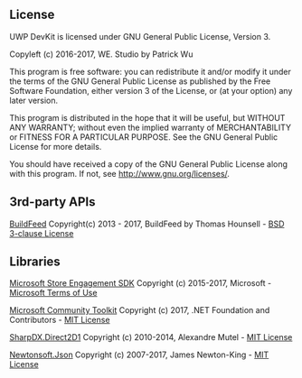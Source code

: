 ﻿## License

UWP DevKit is licensed under GNU General Public License, Version 3.

Copyleft (c) 2016-2017, WE. Studio by Patrick Wu

This program is free software: you can redistribute it and/or modify it under the terms of the GNU General Public License as published by the Free Software Foundation, either version 3 of the License, or (at your option) any later version.

This program is distributed in the hope that it will be useful, but WITHOUT ANY WARRANTY; without even the implied warranty of MERCHANTABILITY or FITNESS FOR A PARTICULAR PURPOSE.  See the GNU General Public License for more details.

You should have received a copy of the GNU General Public License along with this program.  If not, see <http://www.gnu.org/licenses/>.

## 3rd-party APIs

[BuildFeed](https://github.com/hounsell/BuildFeed) Copyright(c) 2013 - 2017, BuildFeed by Thomas Hounsell - [BSD 3-clause License](https://github.com/hounsell/BuildFeed/blob/master/LICENSE.md)

## Libraries

[Microsoft Store Engagement SDK](https://docs.microsoft.com/en-us/windows/uwp/monetize/microsoft-store-services-sdk) Copyright (c) 2015-2017, Microsoft - [Microsoft Terms of Use](https://www.microsoft.com/en-us/legal/intellectualproperty/copyright/default.aspx)

[Microsoft Community Toolkit](https://github.com/Microsoft/UWPCommunityToolkit) Copyright (c) 2017, .NET Foundation and Contributors - [MIT License](https://github.com/Microsoft/UWPCommunityToolkit/blob/master/license.md)

[SharpDX.Direct2D1](https://github.com/sharpdx/SharpDX) Copyright (c) 2010-2014, Alexandre Mutel - [MIT License](https://github.com/sharpdx/SharpDX/blob/master/License.txt)

[Newtonsoft.Json](https://github.com/JamesNK/Newtonsoft.Json/) Copyright (c) 2007-2017, James Newton-King - [MIT License](https://raw.githubusercontent.com/JamesNK/Newtonsoft.Json/master/LICENSE.md)
